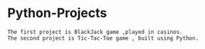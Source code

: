 # Python-Projects
    The first project is BlackJack game ,played in casinos.
    The second project is Tic-Tac-Toe game , built using Python.
